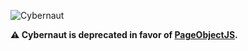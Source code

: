 ![Cybernaut][cybernaut-logo]

**⚠️ Cybernaut is deprecated in favor of [PageObjectJS](https://pageobject.js.org/).**

[cybernaut-logo]: https://cybernaut.js.org/logo.svg
